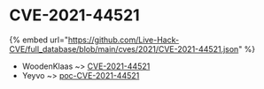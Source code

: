 # CVE-2021-44521
{% embed url="https://github.com/Live-Hack-CVE/full_database/blob/main/cves/2021/CVE-2021-44521.json" %}

* WoodenKlaas ~> [CVE-2021-44521](https://www.alice-snow.ru/2021/database/cve-2021-44521/cve-2021-44521-woodenklaas)
* Yeyvo ~> [poc-CVE-2021-44521](https://www.alice-snow.ru/2021/database/cve-2021-44521/poc-cve-2021-44521-yeyvo)